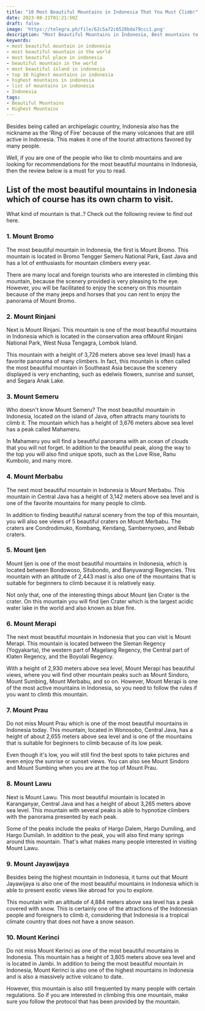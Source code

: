 ```yaml
---
title: "10 Most Beautiful Mountains in Indonesia That You Must Climb!"
date: 2023-08-21T01:21:50Z
draft: false
image: 'https://telegra.ph/file/62c5a72c6528bda79ccc1.png'
description: "Most Beautiful Mountains in Indonesia, Best mountains to climb, Hiking indonesia, Best mountain for hiking, Best hikes in indonesia, The best mountains to climb"
keywords:
- most beautiful mountain in indonesia
- most beautiful mountain in the world
- most beautiful place in indonesia
- beautiful mountain in the world
- most beautiful island in indonesia
- top 10 highest mountains in indonesia
- highest mountains in indonesia
- list of mountains in indonesia
- Indonesia
tags:
- Beautiful Mountains
- Highest Mountains
---
```


Besides being called an archipelagic country, Indonesia also has the nickname as the 'Ring of Fire' because of the many volcanoes that are still active in Indonesia. This makes it one of the tourist attractions favored by many people.

Well, if you are one of the people who like to climb mountains and are looking for recommendations for the most beautiful mountains in Indonesia, then the review below is a must for you to read.

## List of the most beautiful mountains in Indonesia which of course has its own charm to visit.

What kind of mountain is that..? Check out the following review to find out here.

### 1. Mount Bromo

The most beautiful mountain in Indonesia, the first is Mount Bromo. This mountain is located in Bromo Tengger Semeru National Park, East Java and has a lot of enthusiasts for mountain climbers every year.

There are many local and foreign tourists who are interested in climbing this mountain, because the scenery provided is very pleasing to the eye. However, you will be facilitated to enjoy the scenery on this mountain because of the many jeeps and horses that you can rent to enjoy the panorama of Mount Bromo.

### 2. Mount Rinjani

Next is Mount Rinjani. This mountain is one of the most beautiful mountains in Indonesia which is located in the conservation area of ​​Mount Rinjani National Park, West Nusa Tengagra, Lombok Island.

This mountain with a height of 3,726 meters above sea level (masl) has a favorite panorama of many climbers. In fact, this mountain is often called the most beautiful mountain in Southeast Asia because the scenery displayed is very enchanting, such as edelwis flowers, sunrise and sunset, and Segara Anak Lake.

### 3. Mount Semeru

Who doesn't know Mount Semeru? The most beautiful mountain in Indonesia, located on the island of Java, often attracts many tourists to climb it. The mountain which has a height of 3,676 meters above sea level has a peak called Mahameru.

In Mahameru you will find a beautiful panorama with an ocean of clouds that you will not forget. In addition to the beautiful peak, along the way to the top you will also find unique spots, such as the Love Rise, Ranu Kumbolo, and many more.

### 4. Mount Merbabu

The next most beautiful mountain in Indonesia is Mount Merbabu. This mountain in Central Java has a height of 3,142 meters above sea level and is one of the favorite mountains for many people to climb.

In addition to finding beautiful natural scenery from the top of this mountain, you will also see views of 5 beautiful craters on Mount Merbabu. The craters are Condrodimuko, Kombang, Kendang, Sambernyowo, and Rebab craters.

### 5. Mount Ijen

Mount Ijen is one of the most beautiful mountains in Indonesia, which is located between Bondowoso, Situbondo, and Banyuwangi Regencies. This mountain with an altitude of 2,443 masl is also one of the mountains that is suitable for beginners to climb because it is relatively easy.

Not only that, one of the interesting things about Mount Ijen Crater is the crater. On this mountain you will find Ijen Crater which is the largest acidic water lake in the world and also known as blue fire.

### 6. Mount Merapi

The next most beautiful mountain in Indonesia that you can visit is Mount Merapi. This mountain is located between the Sleman Regency (Yogyakarta), the western part of Magelang Regency, the Central part of Klaten Regency, and the Boyolali Regency.

With a height of 2,930 meters above sea level, Mount Merapi has beautiful views, where you will find other mountain peaks such as Mount Sindoro, Mount Sumbing, Mount Merbabu, and so on. However, Mount Merapi is one of the most active mountains in Indonesia, so you need to follow the rules if you want to climb this mountain.

### 7. Mount Prau

Do not miss Mount Prau which is one of the most beautiful mountains in Indonesia today. This mountain, located in Wonosobo, Central Java, has a height of about 2,655 meters above sea level and is one of the mountains that is suitable for beginners to climb because of its low peak.

Even though it's low, you will still find the best spots to take pictures and even enjoy the sunrise or sunset views. You can also see Mount Sindoro and Mount Sumbing when you are at the top of Mount Prau.

### 8. Mount Lawu

Next is Mount Lawu. This most beautiful mountain is located in Karanganyar, Central Java and has a height of about 3,265 meters above sea level. This mountain with several peaks is able to hypnotize climbers with the panorama presented by each peak.

Some of the peaks include the peaks of Hargo Dalem, Hargo Dumiling, and Hargo Dumilah. In addition to the peak, you will also find many springs around this mountain. That's what makes many people interested in visiting Mount Lawu.

### 9. Mount Jayawijaya

Besides being the highest mountain in Indonesia, it turns out that Mount Jayawijaya is also one of the most beautiful mountains in Indonesia which is able to present exotic views like abroad for you to explore.

This mountain with an altitude of 4,884 meters above sea level has a peak covered with snow. This is certainly one of the attractions of the Indonesian people and foreigners to climb it, considering that Indonesia is a tropical climate country that does not have a snow season.

### 10. Mount Kerinci

Do not miss Mount Kerinci as one of the most beautiful mountains in Indonesia. This mountain has a height of 3,805 meters above sea level and is located in Jambi. In addition to being the most beautiful mountain in Indonesia, Mount Kerinci is also one of the highest mountains in Indonesia and is also a massively active volcano to date.

However, this mountain is also still frequented by many people with certain regulations. So if you are interested in climbing this one mountain, make sure you follow the protocol that has been provided by the mountain.